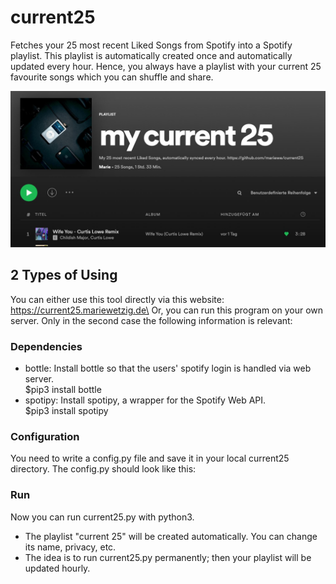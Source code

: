 # current25
Fetches your 25 most recent Liked Songs from Spotify into a Spotify playlist.
This playlist is automatically created once and automatically updated every hour.
Hence, you always have a playlist with your current 25 favourite songs which you can shuffle and share.

![](screenshot.JPG)

## 2 Types of Using
You can either use this tool directly via this website: https://current25.mariewetzig.de\
Or, you can run this program on your own server.
Only in the second case the following information is relevant:

### Dependencies
- bottle: Install bottle so that the users' spotify login is handled via web server.\
  $pip3 install bottle
- spotipy: Install spotipy, a wrapper for the Spotify Web API.\
  $pip3 install spotipy
  
### Configuration
You need to write a config.py file and save it in your local current25 directory.
The config.py should look like this:
### Run
Now you can run current25.py with python3.
- The playlist "current 25" will be created automatically. You can change its name, privacy, etc.
- The idea is to run current25.py permanently; then your playlist will be updated hourly.
